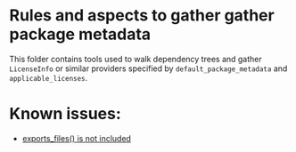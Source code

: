 # Rules and aspects to gather gather package metadata

This folder contains tools used to walk dependency trees and gather
`LicenseInfo` or similar providers specified by `default_package_metadata`
and `applicable_licenses`.



# Known issues:

- [exports_files() is not included](https://github.com/bazelbuild/rules_license/issues/107)
